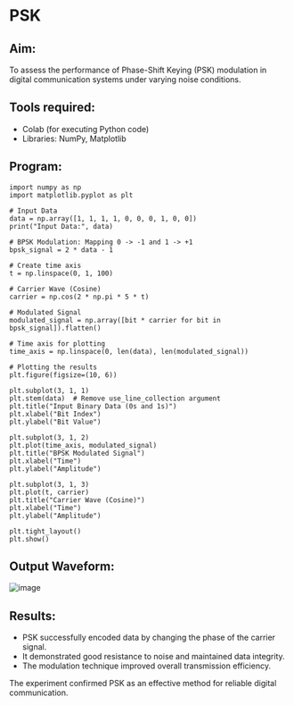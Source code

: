 # PSK
## Aim:
  To assess the performance of Phase-Shift Keying (PSK) modulation in digital communication systems under varying noise conditions.
## Tools required:

  * Colab (for executing Python code)
  * Libraries: NumPy, Matplotlib
    
## Program:
~~~
import numpy as np
import matplotlib.pyplot as plt

# Input Data
data = np.array([1, 1, 1, 1, 0, 0, 0, 1, 0, 0])
print("Input Data:", data)

# BPSK Modulation: Mapping 0 -> -1 and 1 -> +1
bpsk_signal = 2 * data - 1

# Create time axis
t = np.linspace(0, 1, 100)

# Carrier Wave (Cosine)
carrier = np.cos(2 * np.pi * 5 * t)

# Modulated Signal
modulated_signal = np.array([bit * carrier for bit in bpsk_signal]).flatten()

# Time axis for plotting
time_axis = np.linspace(0, len(data), len(modulated_signal))

# Plotting the results
plt.figure(figsize=(10, 6))

plt.subplot(3, 1, 1)
plt.stem(data)  # Remove use_line_collection argument
plt.title("Input Binary Data (0s and 1s)")
plt.xlabel("Bit Index")
plt.ylabel("Bit Value")

plt.subplot(3, 1, 2)
plt.plot(time_axis, modulated_signal)
plt.title("BPSK Modulated Signal")
plt.xlabel("Time")
plt.ylabel("Amplitude")

plt.subplot(3, 1, 3)
plt.plot(t, carrier)
plt.title("Carrier Wave (Cosine)")
plt.xlabel("Time")
plt.ylabel("Amplitude")

plt.tight_layout()
plt.show()

~~~

## Output Waveform:
![image](https://github.com/user-attachments/assets/2019ded6-024a-4219-9631-f2f71d7f981a)

## Results:
  * PSK successfully encoded data by changing the phase of the carrier signal.
  * It demonstrated good resistance to noise and maintained data integrity.
  * The modulation technique improved overall transmission efficiency.

The experiment confirmed PSK as an effective method for reliable digital communication.
